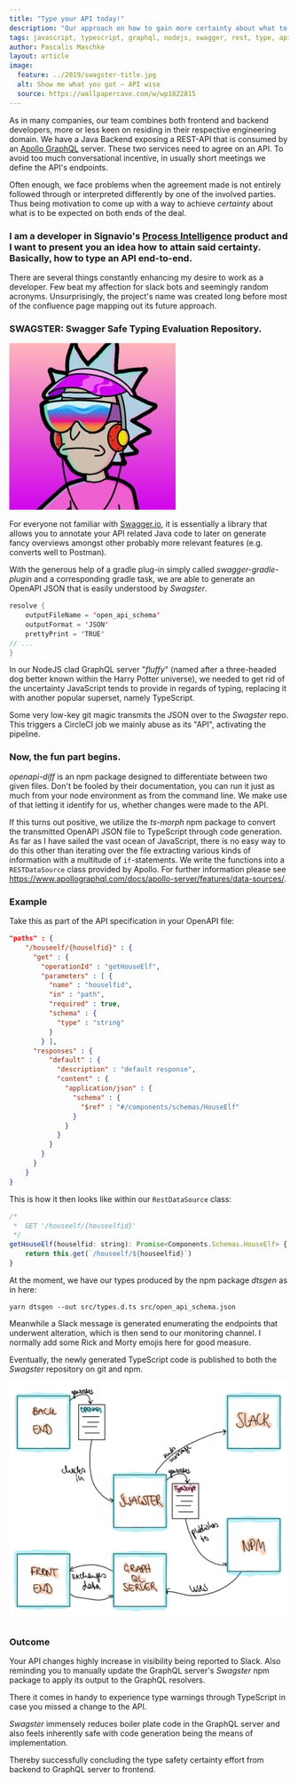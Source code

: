 ```yaml
---
title: "Type your API today!"
description: "Our approach on how to gain more certainty about what to expect from both ends of an API"
tags: javascript, typescript, graphql, nodejs, swagger, rest, type, api, apollo, openapi, json, gradle, circleci
author: Pascalis Maschke
layout: article
image:
  feature: ../2019/swagster-title.jpg
  alt: Show me what you got – API wise
  source: https://wallpapercave.com/w/wp1822815
---
```


As in many companies, our team combines both frontend and backend developers, more or less keen on residing in their respective engineering domain. We have a Java Backend exposing a REST-API that is consumed by an [Apollo GraphQL](https://www.apollographql.com/platform) server. These two services need to agree on an API. To avoid too much conversational incentive, in usually short meetings we define the API's endpoints.

Often enough, we face problems when the agreement made is not entirely followed through or interpreted differently by one of the involved parties. Thus being motivation to come up with a way to achieve _certainty_ about what is to be expected on both ends of the deal.

### I am a developer in Signavio's [Process Intelligence](https://www.signavio.com/products/process-intelligence/) product and I want to present you an idea how to attain said certainty. Basically, how to type an API end-to-end.

There are several things constantly enhancing my desire to work as a developer. Few beat my affection for slack bots and seemingly random acronyms. Unsurprisingly, the project's name was created long before most of the confluence page mapping out its future approach.

### SWAGSTER: Swagger Safe Typing Evaluation Repository.

![corresponding slack emoji](../2019/swagster-rick.jpg "Swagster Rick")

For everyone not familiar with [Swagger.io](https://swagger.io/), it is essentially a library that allows you to annotate your API related Java code to later on generate fancy overviews amongst other probably more relevant features (e.g. converts well to Postman).

With the generous help of a gradle plug-in simply called _swagger-gradle-plugin_ and a corresponding gradle task, we are able to generate an OpenAPI JSON that is easily understood by _Swagster_.

```java
resolve {
    outputFileName = 'open_api_schema'
    outputFormat = 'JSON'
    prettyPrint = 'TRUE'
// ...
}
```

In our NodeJS clad GraphQL server "_fluffy_" (named after a three-headed dog better known within the Harry Potter universe), we needed to get rid of the uncertainty JavaScript tends to provide in regards of typing, replacing it with another popular superset, namely TypeScript.

Some very low-key git magic transmits the JSON over to the _Swagster_ repo. This triggers a CircleCI job we mainly abuse as its "API", activating the pipeline.

### Now, the fun part begins.

_openapi-diff_ is an npm package designed to differentiate between two given files. Don't be fooled by their documentation, you can run it just as much from your node environment as from the command line.
We make use of that letting it identify for us, whether changes were made to the API.

If this turns out positive, we utilize the _ts-morph_ npm package to convert the transmitted OpenAPI JSON file to TypeScript through code generation.
As far as I have sailed the vast ocean of JavaScript, there is no easy way to do this other than iterating over the file extracting various kinds of information with a multitude of `if`-statements.
We write the functions into a `RESTDataSource` class provided by Apollo. For further information please see https://www.apollographql.com/docs/apollo-server/features/data-sources/.

### Example

Take this as part of the API specification in your OpenAPI file:

```json
"paths" : {
    "/houseelf/{houselfid}" : {
      "get" : {
        "operationId" : "getHouseElf",
        "parameters" : [ {
          "name" : "houselfid",
          "in" : "path",
          "required" : true,
          "schema" : {
            "type" : "string"
          }
        } ],
      "responses" : {
          "default" : {
            "description" : "default response",
            "content" : {
              "application/json" : {
                "schema" : {
                  "$ref" : "#/components/schemas/HouseElf"
                }
              }
            }
          }
        }
      }
    }
}
```

This is how it then looks like within our `RestDataSource` class:

```javascript
/*
 *  GET '/houseelf/{houseelfid}'
 */
getHouseElf(houselfid: string): Promise<Components.Schemas.HouseElf> {
    return this.get(`/houseelf/${houseelfid}`)
}
```

At the moment, we have our types produced by the npm package _dtsgen_ as in here:

```
yarn dtsgen --out src/types.d.ts src/open_api_schema.json
```

Meanwhile a Slack message is generated enumerating the endpoints that underwent alteration, which is then send to our monitoring channel. I normally add some Rick and Morty emojis here for good measure.

Eventually, the newly generated TypeScript code is published to both the _Swagster_ repository on git and npm.

![custom graphic](../2019/swagster-graphic.png "Swagster Magic")

### Outcome

Your API changes highly increase in visibility being reported to Slack.
Also reminding you to manually update the GraphQL server's _Swagster_ npm package to apply its output to the GraphQL resolvers.

There it comes in handy to experience type warnings through TypeScript in case you missed a change to the API.

_Swagster_ immensely reduces boiler plate code in the GraphQL server and also feels inherently safe with code generation being the means of implementation.

Thereby successfully concluding the type safety certainty effort from backend to GraphQL server to frontend.
